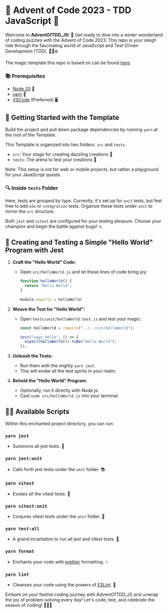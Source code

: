 # 🎄 Advent of Code 2023 - TDD JavaScript 🌟

Welcome to **AdventOfTDD_JS**! 🚀 Get ready to dive into a winter wonderland of coding puzzles with the Advent of Code 2023. This repo is your sleigh ride through the fascinating world of JavaScript and Test-Driven Development (TDD). 🎅🏻❄️

The magic template this repo is based on can be found [here](https://github.com/nlewis84/AdventOfTDD_JS).

### 📚 Prerequisites

- [Node 20](https://nodejs.org) 🎁
- [yarn](https://yarnpkg.com) 🧶
- [VSCode](https://code.visualstudio.com) (Preferred) 🖥️

## 🚀 Getting Started with the Template

Build the project and pull down package dependencies by running `yarn` at the root of the Template.

This Template is organized into two folders: `src` and `tests`.

- `src`: Your stage for creating dazzling creations 🌈
- `tests`: The arena to test your creations 🧪

Note: This setup is not for web or mobile projects, but rather a playground for your JavaScript quests.

### 🔍 Inside `tests` Folder

Here, tests are grouped by type. Currently, it's set up for `unit` tests, but feel free to add `e2e` or `integration` tests. Organize these tests under `unit` to mirror the `src` structure.

Both `jest` and `vitest` are configured for your testing pleasure. Choose your champion and begin the battle against bugs! ⚔️

## 🎁 Creating and Testing a Simple "Hello World" Program with Jest

1. **Craft the "Hello World" Code:**

   - Open `src/helloWorld.js` and let these lines of code bring joy:

     ```javascript
     function helloWorld() {
       return "Hello World";
     }

     module.exports = helloWorld;
     ```

2. **Weave the Test for "Hello World":**

   - Open `tests/unit/helloWorld.test.js` and test your magic:

     ```javascript
     const helloWorld = require("../../src/helloWorld");

     test("says hello", () => {
       expect(helloWorld()).toBe("Hello World");
     });
     ```

3. **Unleash the Tests:**

   - Run them with the mighty `yarn jest`.
   - This will evoke all the test spirits in your realm.

4. **Behold the "Hello World" Program:**
   - Optionally, run it directly with Node.js:
   - Cast `node src/helloWorld.js` into your terminal.

## 🧙‍♂️ Available Scripts

Within this enchanted project directory, you can run:

### `yarn jest`

- Summons all jest tests. 🧪

### `yarn jest:unit`

- Calls forth jest tests under the `unit` folder. 📚

### `yarn vitest`

- Evokes all the vitest tests. 🌌

### `yarn vitest:unit`

- Conjures vitest tests under the `unit` folder. 🔮

### `yarn test:all`

- A grand incantation to run all jest and vitest tests. 🎩

### `yarn format`

- Enchants your code with [prettier](https://prettier.io/) formatting. ✨

### `yarn lint`

- Cleanses your code using the powers of [ESLint](https://eslint.org/). 🧹

Embark on your festive coding journey with AdventOfTDD_JS and unwrap the joy of problem-solving every day! Let's code, test, and celebrate the season of coding! 🌟🎄🚀
